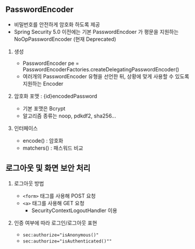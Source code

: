 ## PasswordEncoder

- 비밀번호를 안전하게 암호화 하도록 제공
- Spring Security 5.0 이전에는 기본 PasswordEncdoer 가 평문을 지원하는 NoOpPasswordEncoder (현재 Deprecated)

1. 생성
    - PasswordEncoder pe = PasswordEncoderFactories.createDelegatingPasswordEncoder()
    - 여러개의 PasswordEncoder 유형을 선언한 뒤, 상황에 맞게 사용할 수 있도록 지원하는 Encoder
    
2. 암호화 포맷 : {id}encodedPassword
    - 기본 포맷은 Bcrypt
    - 알고리즘 종류는 noop, pdkdf2, sha256...

3. 인터페이스
    - encode() : 암호화
    - matchers() : 패스워드 비교

## 로그아웃 및 화면 보안 처리

1. 로그아웃 방법
    - ```<form>``` 태그를 사용해 POST 요청
    - ```<a>``` 태그를 사용해 GET 요청
        - SecurityContextLogoutHandler 이용

2. 인증 여부에 따라 로그인/로그아웃 표현
   - ```sec:authorize="isAnonymous()"```
   - ```sec:authorize="isAuthenticated()""```
